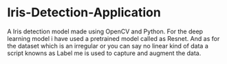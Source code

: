 # Iris-Detection-Application
A Iris detection model made using OpenCV and Python. For the deep learning model i have used a pretrained model  called as Resnet. And as for the dataset which is an irregular or you can say no linear kind of data a script knowns as Label me is used to capture and augment the data.
